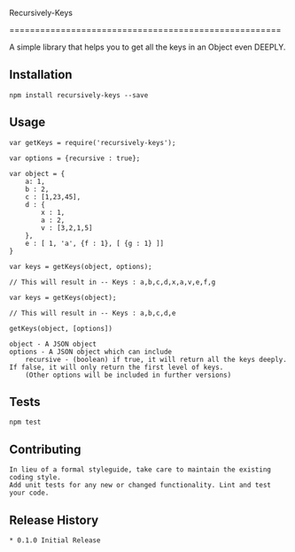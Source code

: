 





Recursively-Keys

=====================================================

A simple library that helps you to get all the keys in an Object even DEEPLY.


## Installation

	npm install recursively-keys --save


## Usage
	
	var getKeys = require('recursively-keys');

	var options = {recursive : true};

	var object = {
		a: 1,
		b : 2,
		c : [1,23,45],
		d : {
			x : 1,
			a : 2,
			v : [3,2,1,5]
		},
		e : [ 1, 'a', {f : 1}, [ {g : 1} ]]
	}

	var keys = getKeys(object, options);

	// This will result in -- Keys : a,b,c,d,x,a,v,e,f,g

	var keys = getKeys(object);

	// This will result in -- Keys : a,b,c,d,e

	getKeys(object, [options])

	object - A JSON object
	options - A JSON object which can include
		recursive - (boolean) if true, it will return all the keys deeply. If false, it will only return the first level of keys.
		(Other options will be included in further versions)


## Tests

	npm test


## Contributing
	
	In lieu of a formal styleguide, take care to maintain the existing coding style.
	Add unit tests for any new or changed functionality. Lint and test your code.


## Release History

	* 0.1.0 Initial Release
